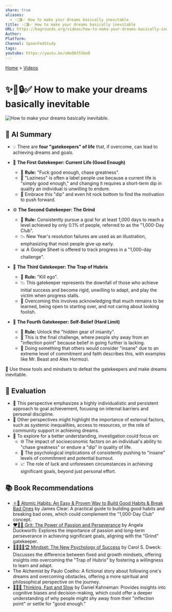 ```yaml
---
share: true
aliases:
  - ✨🎯🔒✅ How to make your dreams basically inevitable
title: ✨🎯🔒✅ How to make your dreams basically inevitable
URL: https://bagrounds.org/videos/how-to-make-your-dreams-basically-inevitable
Author: 
Platform: 
Channel: SpoonFedStudy
tags: 
youtube: https://youtu.be/oHeO6t55ko0
---
```

[Home](../index.md) > [Videos](./index.md)  
# ✨🎯🔒✅ How to make your dreams basically inevitable  
![How to make your dreams basically inevitable.](https://youtu.be/oHeO6t55ko0)  
  
## 🤖 AI Summary  
- 💡 There are **four "gatekeepers" of life** that, if overcome, can lead to achieving dreams and goals.  
  
- 🚪 **The First Gatekeeper: Current Life (Good Enough)**  
    - 📏 **Rule:** "Fuck good enough, chase greatness".  
    - 🤔 "Laziness" is often a label people use because a current life is "simply good enough," and changing it requires a short-term dip in quality an individual is unwilling to endure.  
    - 🚀 Embrace this "dip" and even hit rock bottom to find the motivation to push forward.  
  
- ⚙️ **The Second Gatekeeper: The Grind**  
    - 📏 **Rule:** Consistently pursue a goal for at least 1,000 days to reach a level achieved by only 0.1% of people, referred to as the "1,000-Day Club".  
    - 📉 New Year's resolution failures are used as an illustration, emphasizing that most people give up early.  
    - 📊 A Google Sheet is offered to track progress in a "1,000-day challenge".  
  
- 🚫 **The Third Gatekeeper: The Trap of Hubris**  
    - 📏 **Rule:** "Kill ego".  
    - 📉 This gatekeeper represents the downfall of those who achieve initial success and become rigid, unwilling to adapt, and play the victim when progress stalls.  
    - 🌱 Overcoming this involves acknowledging that much remains to be learned, being open to starting over, and not caring about looking foolish.  
  
- 🧠 **The Fourth Gatekeeper: Self-Belief (Hard Limit)**  
    - 📏 **Rule:** Unlock the "hidden gear of insanity".  
    - 🚧 This is the final challenge, where people shy away from an "inflection point" because belief in going further is lacking.  
    - 🤯 Doing something that others would consider "insane" due to an extreme level of commitment and faith describes this, with examples like Mr. Beast and Alex Hormozi.  
  
🎉 Use these tools and mindsets to defeat the gatekeepers and make dreams inevitable.  
  
## 🤔 Evaluation  
- 🔄 This perspective emphasizes a highly individualistic and persistent approach to goal achievement, focusing on internal barriers and personal discipline.  
- 🤝 Other perspectives might highlight the importance of external factors, such as systemic inequalities, access to resources, or the role of community support in achieving dreams.  
- 🧐 To explore for a better understanding, investigation could focus on:  
    - 🌐 The impact of socioeconomic factors on an individual's ability to "chase greatness" or endure a "dip" in quality of life.  
    - 🧘 The psychological implications of consistently pushing to "insane" levels of commitment and potential burnout.  
    - 📈 The role of luck and unforeseen circumstances in achieving significant goals, beyond just personal effort.  
  
## 📚 Book Recommendations  
* [⚛️🔄 Atomic Habits: An Easy & Proven Way to Build Good Habits & Break Bad Ones](../books/atomic-habits.md) by James Clear: A practical guide to building good habits and breaking bad ones, which could complement the "1,000-Day Club" concept.  
* [❤️‍🔥💪 Grit: The Power of Passion and Perseverance](../books/grit-the-power-of-passion-and-perseverance.md) by Angela Duckworth: Explores the importance of passion and long-term perseverance in achieving significant goals, aligning with the "Grind" gatekeeper.  
* [🌱🧘🏼‍♀️🏆 Mindset: The New Psychology of Success](../books/mindset.md) by Carol S. Dweck: Discusses the difference between fixed and growth mindsets, offering insights into overcoming the "Trap of Hubris" by fostering a willingness to learn and adapt.  
* The Alchemist by Paulo Coelho: A fictional story about following one's dreams and overcoming obstacles, offering a more spiritual and philosophical perspective on the journey.  
* [🤔🐇🐢 Thinking, Fast and Slow](../books/thinking-fast-and-slow.md) by Daniel Kahneman: Provides insights into cognitive biases and decision-making, which could offer a deeper understanding of why people might shy away from their "inflection point" or settle for "good enough."